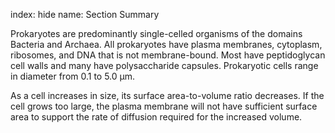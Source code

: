 index: hide
name: Section Summary

Prokaryotes are predominantly single-celled organisms of the domains Bacteria and Archaea. All prokaryotes have plasma membranes, cytoplasm, ribosomes, and DNA that is not membrane-bound. Most have peptidoglycan cell walls and many have polysaccharide capsules. Prokaryotic cells range in diameter from 0.1 to 5.0 μm.

As a cell increases in size, its surface area-to-volume ratio decreases. If the cell grows too large, the plasma membrane will not have sufficient surface area to support the rate of diffusion required for the increased volume.
